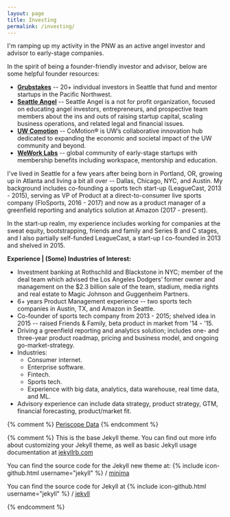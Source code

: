 ```yaml
---
layout: page
title: Investing
permalink: /investing/
---
```


I'm ramping up my activity in the PNW as an active angel investor and advisor to early-stage companies.

In the spirit of being a founder-friendly investor and advisor, below are some helpful founder resources:
* **[Grubstakes](http://grubstakes.vc)** -- 20+ individual investors in Seattle that fund and mentor startups in the Pacific Northwest.
* **[Seattle Angel](http://www.seattleangel.com)** -- Seattle Angel is a not for profit organization, focused on educating angel investors, entrepreneurs, and prospective team members about the ins and outs of raising startup capital, scaling business operations, and related legal and financial issues.
* **[UW Comotion](https://comotion.uw.edu)** -- CoMotion® is UW’s collaborative innovation hub dedicated to expanding the economic and societal impact of the UW community and beyond.
* **[WeWork Labs](https://www.wework.com/labs)** -- global community of early-stage startups with membership benefits including workspace, mentorship and education.

I've lived in Seattle for a few years after being born in Portland, OR, growing up in Atlanta and living a bit all over -- Dallas, Chicago, NYC, and Austin.
My background includes co-founding a sports tech start-up (LeagueCast, 2013 - 2015), serving as VP of Product at a direct-to-consumer live sports company (FloSports, 2016 - 2017) and now as a product manager of a greenfield reporting and analytics solution at Amazon (2017 - present). 

In the start-up realm, my experience includes working for companies at the sweat equity, bootstrapping, friends and family and Series B and C stages, and I also partially self-funded LeagueCast, a start-up I co-founded in 2013 and shelved in 2015.

**Experience | (Some) Industries of Interest:**
* Investment banking at Rothschild and Blackstone in NYC; member of the deal team which advised the Los Angeles Dodgers’ former owner and management on the $2.3 billion sale of the team, stadium, media rights and real estate to Magic Johnson and Guggenheim Partners.
* 6+ years Product Management experience -- two sports tech companies in Austin, TX, and Amazon in Seattle.
* Co-founder of sports tech company from 2013 - 2015; shelved idea in 2015 -- raised Friends & Family, beta product in market from '14 - '15.
* Driving a greenfield reporting and analytics solution; includes one- and three-year product roadmap, pricing and business model, and ongoing go-market-strategy.
* Industries:
  * Consumer internet.
  * Enterprise software.
  * Fintech.
  * Sports tech.
  * Experience with big data, analytics, data warehouse, real time data, and ML.
* Advisory experience can include data strategy, product strategy, GTM, financial forecasting, product/market fit.


{% comment %} 
<a href="https://www.periscopedata.com" target="_blank">Periscope Data</a>
{% endcomment %}  


{% comment %} 
This is the base Jekyll theme. You can find out more info about customizing your Jekyll theme, 
as well as basic Jekyll usage documentation at [jekyllrb.com](https://jekyllrb.com/)


You can find the source code for the Jekyll new theme at:
{% include icon-github.html username="jekyll" %} /
[minima](https://github.com/jekyll/minima)

You can find the source code for Jekyll at
{% include icon-github.html username="jekyll" %} /
[jekyll](https://github.com/jekyll/jekyll)

{% endcomment %}

